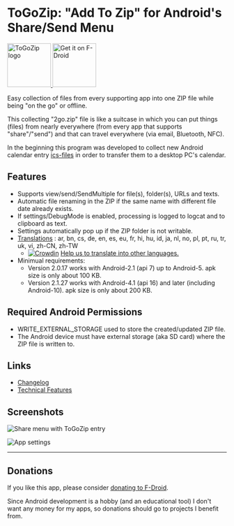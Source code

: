 # ToGoZip: "Add To Zip" for Android's Share/Send Menu
<a href="https://f-droid.org/packages/de.k3b.android.toGoZip" target="_blank">
<img src="https://raw.githubusercontent.com/k3b/ToGoZip/master/app/src/main/res/drawable-xxhdpi/ic_launcher.png" alt="ToGoZip logo" height="100"/>
<img src="https://f-droid.org/badge/get-it-on.png" alt="Get it on F-Droid" height="100"/>
</a>

Easy collection of files from every supporting app into one ZIP file while
being "on the go" or offline.

This collecting "2go.zip" file is like a suitcase in which you can put things (files)
from nearly everywhere (from every app that supports "share"/"send") and
that can travel everywhere (via email, Bluetooth, NFC).

In the beginning this program was developed to collect new Android calendar
entry [ics-files](https://f-droid.org/wiki/page/de.k3b.android.calendar.ics.adapter)
in order to transfer them to a desktop PC's calendar.

## Features
* Supports view/send/SendMultiple for file(s), folder(s), URLs and texts.
* Automatic file renaming in the ZIP if the same name with different file date already exists.
* If settings/DebugMode is enabled, processing is logged to logcat and to clipboard as text.
* Settings automatically pop up if the ZIP folder is not writable.
* [Translations](https://crowdin.com/project/togozip) : ar,  bn,  cs,  de,  en,  es,  eu,  fr,  hi,  hu,  id,  ja,  nl,  no,  pl,  pt,  ru,  tr,  uk,  vi,  zh-CN,  zh-TW
  * [![Crowdin](https://d322cqt584bo4o.cloudfront.net/togozip/localized.svg)](https://crowdin.com/project/togozip) [Help us to translate into other languages.](https://crowdin.com/project/togozip)
* Minimual requirements: 
  * Version 2.0.17 works with Android-2.1 (api 7) up to Android-5. apk size is only about 100 KB.
  * Version 2.1.27 works with Android-4.1 (api 16) and later (including Android-10). apk size is only about 200 KB.

## Required Android Permissions
* WRITE_EXTERNAL_STORAGE used to store the created/updated ZIP file.
* The Android device must have external storage (aka SD card) where the ZIP file is written to.

## Links
* [Changelog](https://github.com/k3b/toGoZip/wiki/History)
* [Technical Features](https://github.com/k3b/toGoZip/wiki/Features)

## Screenshots
![Share menu with ToGoZip entry](https://raw.githubusercontent.com/k3b/ToGoZip/master/fastlane/metadata/android/en-US/images/phoneScreenshots/1-send.png)

![App settings](https://github.com/k3b/ToGoZip/raw/master/fastlane/metadata/android/en-US/images/phoneScreenshots/2-settings.png)


-----

## Donations
If you like this app, please consider [donating to F-Droid](https://f-droid.org/donate).

Since Android development is a hobby (and an educational tool) I don't want any money for my apps, so donations should go to projects I benefit from.

